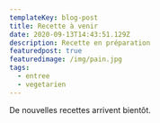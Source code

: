 ```yaml
---
templateKey: blog-post
title: Recette à venir
date: 2020-09-13T14:43:51.129Z
description: Recette en préparation
featuredpost: true
featuredimage: /img/pain.jpg
tags:
  - entree
  - vegetarien
---
```


De nouvelles recettes arrivent bientôt.
